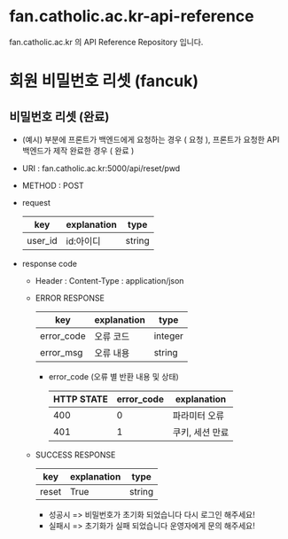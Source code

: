 # fan.catholic.ac.kr-api-reference
fan.catholic.ac.kr 의 API Reference Repository 입니다.
# 회원 비밀번호 리셋 (fancuk)

## 비밀번호 리셋 (완료)
- (예시) 부분에 프론트가 백엔드에게 요청하는 경우 ( 요청 ), 프론트가 요청한 API 백엔드가 제작 완료한 경우 ( 완료 )
- URI : fan.catholic.ac.kr:5000/api/reset/pwd
- METHOD : POST
- request

    | key | explanation | type |
    |--- |--- |--- |
    |user_id  | id:아이디    | string

- response code
    - Header :
        Content-Type : application/json
    - ERROR RESPONSE
    
        |    key   | explanation |   type  |
        | -------- | ----------- |-------- |
        |error_code| 오류 코드     | integer | 
        |error_msg | 오류 내용  | string  |
        
        - error_code (오류 별 반환 내용 및 상태)
        
            | HTTP STATE | error_code | explanation |
            |----------- | ---------- | ----------- |
            | 400 |0| 파라미터 오류 | 상세 내용은 error_msg 참고 |
            | 401 |1| 쿠키, 세션 만료 | 쿠키, 세셔 만료 혹은 존재 X |
    
    - SUCCESS RESPONSE
    
        | key | explanation | type |
        |--- |--- |--- |
        | reset | True | string |
        
        
        - 성공시 => 비밀번호가 초기화 되었습니다 다시 로그인 해주세요!
        - 실패시 => 초기화가 실패 되었습니다 운영자에게 문의 해주세요!
